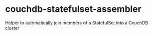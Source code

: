 # couchdb-statefulset-assembler
Helper to automatically join members of a StatefulSet into a CouchDB cluster
